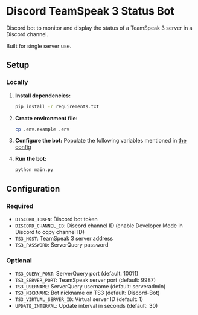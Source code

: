 # Discord TeamSpeak 3 Status Bot

Discord bot to monitor and display the status of a TeamSpeak 3 server in a Discord channel. 

Built for single server use.

## Setup
### Locally 
1. **Install dependencies:**
   ```bash
   pip install -r requirements.txt
   ```

2. **Create environment file:**
   ```bash
   cp .env.example .env
   ```

3. **Configure the bot:**
   Populate the following variables mentioned in [the config](#my-multi-word-header)

4. **Run the bot:**
   ```bash
   python main.py
   ```

## Configuration
### Required
- `DISCORD_TOKEN`: Discord bot token
- `DISCORD_CHANNEL_ID`: Discord channel ID (enable Developer Mode in Discord to copy channel ID)
- `TS3_HOST`: TeamSpeak 3 server address
- `TS3_PASSWORD`: ServerQuery password

### Optional
- `TS3_QUERY_PORT`: ServerQuery port (default: 10011)
- `TS3_SERVER_PORT`: TeamSpeak server port (default: 9987)
- `TS3_USERNAME`: ServerQuery username (default: serveradmin)
- `TS3_NICKNAME`: Bot nickname on TS3 (default: Discord-Bot)
- `TS3_VIRTUAL_SERVER_ID`: Virtual server ID (default: 1)
- `UPDATE_INTERVAL`: Update interval in seconds (default: 30)
